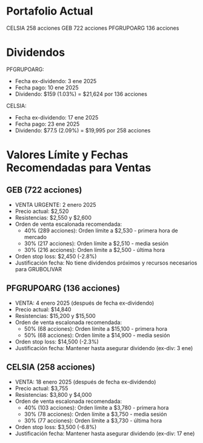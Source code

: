 # Portafolio Actual

CELSIA 258 acciones
GEB 722 acciones
PFGRUPOARG 136 acciones

# Dividendos

PFGRUPOARG:
- Fecha ex-dividendo: 3 ene 2025
- Fecha pago: 10 ene 2025
- Dividendo: $159 (1.03%) = $21,624 por 136 acciones

CELSIA:
- Fecha ex-dividendo: 17 ene 2025
- Fecha pago: 23 ene 2025
- Dividendo: $77.5 (2.09%) = $19,995 por 258 acciones

# Valores Límite y Fechas Recomendadas para Ventas

## GEB (722 acciones)
- VENTA URGENTE: 2 enero 2025
- Precio actual: $2,520
- Resistencias: $2,550 y $2,600
- Orden de venta escalonada recomendada:
  * 40% (289 acciones): Orden límite a $2,530 - primera hora de mercado
  * 30% (217 acciones): Orden límite a $2,510 - media sesión
  * 30% (216 acciones): Orden límite a $2,500 - última hora
- Orden stop loss: $2,450 (-2.8%)
- Justificación fecha: No tiene dividendos próximos y recursos necesarios para GRUBOLIVAR

## PFGRUPOARG (136 acciones)
- VENTA: 4 enero 2025 (después de fecha ex-dividendo)
- Precio actual: $14,840
- Resistencias: $15,200 y $15,500
- Orden de venta escalonada recomendada:
  * 50% (68 acciones): Orden límite a $15,100 - primera hora
  * 50% (68 acciones): Orden límite a $14,900 - media sesión
- Orden stop loss: $14,500 (-2.3%)
- Justificación fecha: Mantener hasta asegurar dividendo (ex-div: 3 ene)

## CELSIA (258 acciones)
- VENTA: 18 enero 2025 (después de fecha ex-dividendo)
- Precio actual: $3,755
- Resistencias: $3,800 y $4,000
- Orden de venta escalonada recomendada:
  * 40% (103 acciones): Orden límite a $3,780 - primera hora
  * 30% (78 acciones): Orden límite a $3,750 - media sesión
  * 30% (77 acciones): Orden límite a $3,730 - última hora
- Orden stop loss: $3,500 (-6.8%)
- Justificación fecha: Mantener hasta asegurar dividendo (ex-div: 17 ene)
